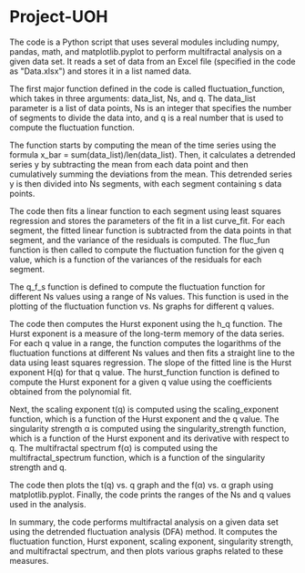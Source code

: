 # Project-UOH
The code is a Python script that uses several modules including numpy, pandas, math, and matplotlib.pyplot to perform multifractal analysis on a given data set. It reads a set of data from an Excel file (specified in the code as "Data.xlsx") and stores it in a list named data.

The first major function defined in the code is called fluctuation_function, which takes in three arguments: data_list, Ns, and q. The data_list parameter is a list of data points, Ns is an integer that specifies the number of segments to divide the data into, and q is a real number that is used to compute the fluctuation function.

The function starts by computing the mean of the time series using the formula x_bar = sum(data_list)/len(data_list). Then, it calculates a detrended series y by subtracting the mean from each data point and then cumulatively summing the deviations from the mean. This detrended series y is then divided into Ns segments, with each segment containing s data points.

The code then fits a linear function to each segment using least squares regression and stores the parameters of the fit in a list curve_fit. For each segment, the fitted linear function is subtracted from the data points in that segment, and the variance of the residuals is computed. The fluc_fun function is then called to compute the fluctuation function for the given q value, which is a function of the variances of the residuals for each segment.

The q_f_s function is defined to compute the fluctuation function for different Ns values using a range of Ns values. This function is used in the plotting of the fluctuation function vs. Ns graphs for different q values.

The code then computes the Hurst exponent using the h_q function. The Hurst exponent is a measure of the long-term memory of the data series. For each q value in a range, the function computes the logarithms of the fluctuation functions at different Ns values and then fits a straight line to the data using least squares regression. The slope of the fitted line is the Hurst exponent H(q) for that q value. The hurst_function function is defined to compute the Hurst exponent for a given q value using the coefficients obtained from the polynomial fit.

Next, the scaling exponent t(q) is computed using the scaling_exponent function, which is a function of the Hurst exponent and the q value. The singularity strength α is computed using the singularity_strength function, which is a function of the Hurst exponent and its derivative with respect to q. The multifractal spectrum f(α) is computed using the multifractal_spectrum function, which is a function of the singularity strength and q.

The code then plots the t(q) vs. q graph and the f(α) vs. α graph using matplotlib.pyplot. Finally, the code prints the ranges of the Ns and q values used in the analysis.

In summary, the code performs multifractal analysis on a given data set using the detrended fluctuation analysis (DFA) method. It computes the fluctuation function, Hurst exponent, scaling exponent, singularity strength, and multifractal spectrum, and then plots various graphs related to these measures.
